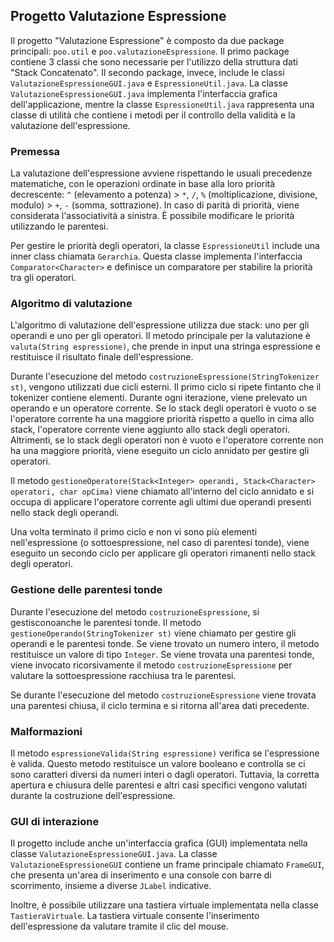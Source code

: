 ## Progetto Valutazione Espressione

Il progetto "Valutazione Espressione" è composto da due package principali: `poo.util` e `poo.valutazioneEspressione`. Il primo package contiene 3 classi che sono necessarie per l'utilizzo della struttura dati "Stack Concatenato". Il secondo package, invece, include le classi `ValutazioneEspressioneGUI.java` e `EspressioneUtil.java`. La classe `ValutazioneEspressioneGUI.java` implementa l'interfaccia grafica dell'applicazione, mentre la classe `EspressioneUtil.java` rappresenta una classe di utilità che contiene i metodi per il controllo della validità e la valutazione dell'espressione.

### Premessa

La valutazione dell'espressione avviene rispettando le usuali precedenze matematiche, con le operazioni ordinate in base alla loro priorità decrescente: `^` (elevamento a potenza) > `*`, `/`, `%` (moltiplicazione, divisione, modulo) > `+`, `-` (somma, sottrazione). In caso di parità di priorità, viene considerata l'associatività a sinistra. È possibile modificare le priorità utilizzando le parentesi.

Per gestire le priorità degli operatori, la classe `EspressioneUtil` include una inner class chiamata `Gerarchia`. Questa classe implementa l'interfaccia `Comparator<Character>` e definisce un comparatore per stabilire la priorità tra gli operatori.

### Algoritmo di valutazione

L'algoritmo di valutazione dell'espressione utilizza due stack: uno per gli operandi e uno per gli operatori. Il metodo principale per la valutazione è `valuta(String espressione)`, che prende in input una stringa espressione e restituisce il risultato finale dell'espressione.

Durante l'esecuzione del metodo `costruzioneEspressione(StringTokenizer st)`, vengono utilizzati due cicli esterni. Il primo ciclo si ripete fintanto che il tokenizer contiene elementi. Durante ogni iterazione, viene prelevato un operando e un operatore corrente. Se lo stack degli operatori è vuoto o se l'operatore corrente ha una maggiore priorità rispetto a quello in cima allo stack, l'operatore corrente viene aggiunto allo stack degli operatori. Altrimenti, se lo stack degli operatori non è vuoto e l'operatore corrente non ha una maggiore priorità, viene eseguito un ciclo annidato per gestire gli operatori.

Il metodo `gestioneOperatore(Stack<Integer> operandi, Stack<Character> operatori, char opCima)` viene chiamato all'interno del ciclo annidato e si occupa di applicare l'operatore corrente agli ultimi due operandi presenti nello stack degli operandi.

Una volta terminato il primo ciclo e non vi sono più elementi nell'espressione (o sottoespressione, nel caso di parentesi tonde), viene eseguito un secondo ciclo per applicare gli operatori rimanenti nello stack degli operatori.

### Gestione delle parentesi tonde

Durante l'esecuzione del metodo `costruzioneEspressione`, si gestisconoanche le parentesi tonde. Il metodo `gestioneOperando(StringTokenizer st)` viene chiamato per gestire gli operandi e le parentesi tonde. Se viene trovato un numero intero, il metodo restituisce un valore di tipo `Integer`. Se viene trovata una parentesi tonde, viene invocato ricorsivamente il metodo `costruzioneEspressione` per valutare la sottoespressione racchiusa tra le parentesi.

Se durante l'esecuzione del metodo `costruzioneEspressione` viene trovata una parentesi chiusa, il ciclo termina e si ritorna all'area dati precedente.

### Malformazioni

Il metodo `espressioneValida(String espressione)` verifica se l'espressione è valida. Questo metodo restituisce un valore booleano e controlla se ci sono caratteri diversi da numeri interi o dagli operatori. Tuttavia, la corretta apertura e chiusura delle parentesi e altri casi specifici vengono valutati durante la costruzione dell'espressione.

### GUI di interazione

Il progetto include anche un'interfaccia grafica (GUI) implementata nella classe `ValutazioneEspressioneGUI.java`. La classe `ValutazioneEspressioneGUI` contiene un frame principale chiamato `FrameGUI`, che presenta un'area di inserimento e una console con barre di scorrimento, insieme a diverse `JLabel` indicative.

Inoltre, è possibile utilizzare una tastiera virtuale implementata nella classe `TastieraVirtuale`. La tastiera virtuale consente l'inserimento dell'espressione da valutare tramite il clic del mouse.

